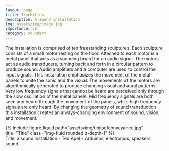 ```yaml
---
layout: page
title: Trochilics
description: A sound installation 
img: assets/img/image.jpg
importance: 58
category: soundart
---
```


The installation is comprised of ten freestanding sculptures. Each sculpture consists of a small motor resting on the floor. Attached to each motor is a metal panel that acts as a sounding board for an audio signal. The motors act as audio transducers, turning back and forth in a circular pattern to produce sound. Audio amplifiers and a computer are used to control the input signals. This installation emphasizes the movement of the metal panels to unite the sonic and the visual. The movements of the motors are algorithmically generated to produce changing visual and aural patterns. Very low frequency signals that cannot be heard are perceived only through the slow oscillation of the metal panels. Mid frequency signals are both seen and heard through the movement of the panels, while high frequency signals are only heard. By changing the geometry of sound transduction this installation creates an always-changing environment of sound, vision, and movement.



<div class="row">
    <div class="col-sm mt-3 mt-md-0">
        {% include figure.liquid path="assets/img/unitsofconveyance.jpg" title="Title" class="img-fluid rounded z-depth-1" %}
    </div>
</div>
<div class="caption">
    Title, a sound installation - Ted Apel - Arduinos, electronics, speakers, sound

</div>




